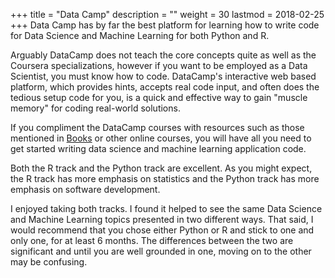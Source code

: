 +++
title = "Data Camp"
description = ""
weight = 30
lastmod = 2018-02-25
+++
Data Camp has by far the best platform for learning how to write code for Data Science and Machine Learning for both Python and R.

Arguably DataCamp does not teach the core concepts quite as well as the Coursera specializations, however if you want to be employed as a Data Scientist, you must know how to code.  DataCamp's interactive web based platform, which provides hints, accepts real code input, and often does the tedious setup code for you, is a quick and effective way to gain "muscle memory" for coding real-world solutions.

If you compliment the DataCamp courses with resources such as those mentioned in [Books](/books/) or other online courses, you will have all you need to get started writing data science and machine learning application code.

Both the R track and the Python track are excellent.  As you might expect, the R track has more emphasis on statistics and the Python track has more emphasis on software development.

I enjoyed taking both tracks.  I found it helped to see the same Data Science and Machine Learning topics presented in two different ways.  That said, I would recommend that you chose either Python or R and stick to one and only one, for at least 6 months.  The differences between the two are significant and until you are well grounded in one, moving on to the other may be confusing.
